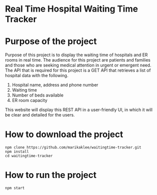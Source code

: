 # Real Time Hospital Waiting Time Tracker

# Purpose of the project
Purpose of this project is to display the waiting time of hospitals and ER rooms in real time. The audience for this project are patients and families and those who are seeking medical attention in urgent or emergent need. The API that is required for this project is a GET API that retrieves a list of hospital data with the following.

1. Hospital name, address and phone number
2. Waiting time
3. Number of beds available
4. ER room capacity

This website will display this REST API in a user-friendly UI, in which it will be clear and detailed for the users.

# How to download the project
```
npm clone https://github.com/marikaklee/waitingtime-tracker.git
npm install
cd waitingtime-tracker

```

# How to run the project
```
npm start
```
